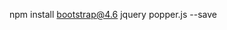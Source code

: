 <!-- Config install -->
npm install bootstrap@4.6 jquery popper.js --save

<!-- Thank you interest -->